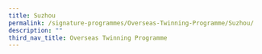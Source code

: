 ```yaml
---
title: Suzhou
permalink: /signature-programmes/Overseas-Twinning-Programme/Suzhou/
description: ""
third_nav_title: Overseas Twinning Programme
---
```

